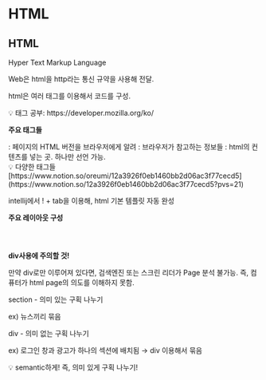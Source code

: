# HTML

## HTML

Hyper Text Markup Language

Web은 html을 http라는 통신 규약을 사용해 전달. 

html은 여러 태그를 이용해서 코드를 구성.

<aside>
💡 태그 공부: https://developer.mozilla.org/ko/
</aside>

**주요 태그들**

<!DOCTYPE> : 페이지의 HTML 버전을 브라우저에게 알려

<head> : 브라우저가 참고하는 정보들 

<body> :  html의 컨텐츠를 넣는 곳. 하나만 선언 가능.

<aside>
💡 다양한 태그들[https://www.notion.so/oreumi/12a3926f0eb1460bb2d06ac3f77cecd5](https://www.notion.so/12a3926f0eb1460bb2d06ac3f77cecd5?pvs=21)
</aside>

intellij에서 ! + tab을 이용해, html 기본 템플릿 자동 완성

**주요 레이아웃 구성** 

<header></header>

<main></main>

<footer></footer>

**div사용에 주의할 것!** 

만약 div로만 이루어져 있다면, 검색엔진 또는 스크린 리더가 Page 분석 불가능. 즉, 컴퓨터가 html page의 의도를 이해하지 못함.

section - 의미 있는 구획 나누기

ex) 뉴스끼리 묶음

div - 의미 없는 구획 나누기

ex) 로그인 창과 광고가 하나의 섹션에 배치됨 → div 이용해서 묶음

<aside>
💡 semantic하게! 즉, 의미 있게 구획 나누기!
</aside>
